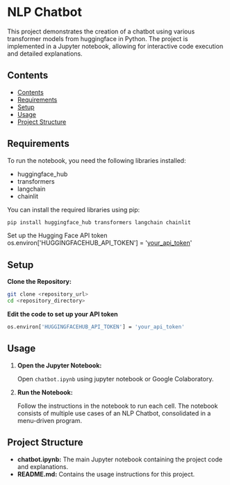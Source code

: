# NLP Chatbot
This project demonstrates the creation of a chatbot using various transformer models from huggingface in Python. The project is implemented in a Jupyter notebook, allowing for interactive code execution and detailed explanations.

## Contents

- [Contents](#contents)
- [Requirements](#requirements)
- [Setup](#setup)
- [Usage](#usage)
- [Project Structure](#project-structure)

## Requirements

To run the notebook, you need the following libraries installed:

- huggingface_hub
- transformers
- langchain
- chainlit
  
You can install the required libraries using pip:

```bash
pip install huggingface_hub transformers langchain chainlit
```

Set up the Hugging Face API token
os.environ['HUGGINGFACEHUB_API_TOKEN'] = '[your_api_token](#https://huggingface.co/settings/tokens)'

## Setup

**Clone the Repository:**

   ```bash
   git clone <repository_url>
   cd <repository_directory>
   ```

**Edit the code to set up your API token**

   ```bash
   os.environ['HUGGINGFACEHUB_API_TOKEN'] = 'your_api_token'
   ```

## Usage

1. **Open the Jupyter Notebook:**

   Open ```chatbot.ipynb``` using jupyter notebook or Google Colaboratory.

2. **Run the Notebook:**

   Follow the instructions in the notebook to run each cell. The notebook consists of multiple use cases of an NLP Chatbot, consolidated in a menu-driven program.

## Project Structure

- **chatbot.ipynb:** The main Jupyter notebook containing the project code and explanations.
- **README.md:** Contains the usage instructions for this project.
